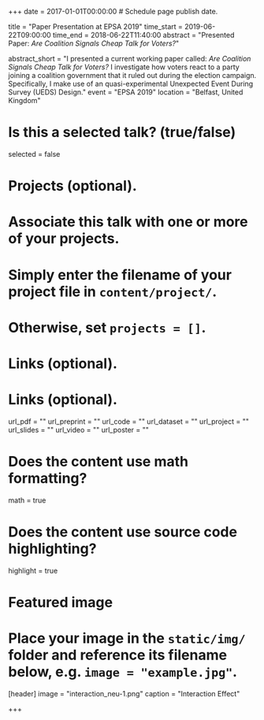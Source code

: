 +++
date = 2017-01-01T00:00:00  # Schedule page publish date.

title = "Paper Presentation at EPSA 2019"
time_start = 2019-06-22T09:00:00
time_end = 2018-06-22T11:40:00
abstract = "Presented Paper: *Are Coalition Signals Cheap Talk for Voters?*"

abstract_short = "I presented a current working paper called: *Are Coalition Signals Cheap Talk for Voters?* I investigate how voters react to a party joining a coalition government that it ruled out during the election campaign. Specifically, I make use of an quasi-experimental Unexpected Event During Survey (UEDS) Design."
event = "EPSA 2019"
location = "Belfast, United Kingdom"

# Is this a selected talk? (true/false)
selected = false

# Projects (optional).
#   Associate this talk with one or more of your projects.
#   Simply enter the filename of your project file in `content/project/`.
#   Otherwise, set `projects = []`.


# Links (optional).

# Links (optional).
url_pdf = ""
url_preprint = ""
url_code = ""
url_dataset = ""
url_project = ""
url_slides = ""
url_video = ""
url_poster = ""


# Does the content use math formatting?
math = true

# Does the content use source code highlighting?
highlight = true

# Featured image
# Place your image in the `static/img/` folder and reference its filename below, e.g. `image = "example.jpg"`.
[header]
image = "interaction_neu-1.png"
caption = "Interaction Effect"

+++
